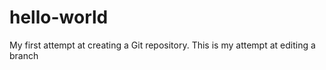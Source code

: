 # hello-world
My first attempt at creating a Git repository.
This is my attempt at editing a branch
